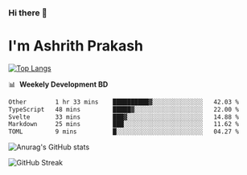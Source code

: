 ### Hi there 👋
# I'm Ashrith Prakash

[![Top Langs](https://github-readme-stats.vercel.app/api/top-langs/?username=xxcheckmatexx&count_private=true&include_all_commits=true&show_icons=true&line_height=20&title_color=FFFFFF&icon_color=FFFFFF&text_color=FFFFFF&bg_color=0D1117&langs_count=8)](https://github.com/anuraghazra/github-readme-stats)

📊 &nbsp;**Weekely Development BD**

<!--START_SECTION:waka-->

```txt
Other        1 hr 33 mins    ██████████▓░░░░░░░░░░░░░░   42.03 %
TypeScript   48 mins         █████▓░░░░░░░░░░░░░░░░░░░   22.00 %
Svelte       33 mins         ███▓░░░░░░░░░░░░░░░░░░░░░   14.88 %
Markdown     25 mins         ███░░░░░░░░░░░░░░░░░░░░░░   11.62 %
TOML         9 mins          █░░░░░░░░░░░░░░░░░░░░░░░░   04.27 %
```

<!--END_SECTION:waka-->

![Anurag's GitHub stats](https://github-readme-stats.vercel.app/api?username=xxcheckmatexx&count_private=true&show_icons=true&theme=merko)  

![GitHub Streak](http://github-readme-streak-stats.herokuapp.com?user=xxcheckmatexx&theme=merko&hide_border=true&date_format=M%20j%5B%2C%20Y%5D&fire=DD0E0B)
<br/>
